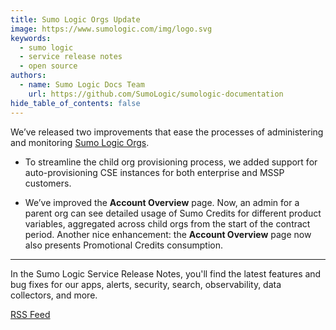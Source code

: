 ```yaml
---
title: Sumo Logic Orgs Update
image: https://www.sumologic.com/img/logo.svg
keywords:
  - sumo logic
  - service release notes
  - open source
authors:
  - name: Sumo Logic Docs Team
    url: https://github.com/SumoLogic/sumologic-documentation
hide_table_of_contents: false
---
```


We’ve released two improvements that ease the processes of administering and monitoring [Sumo Logic Orgs](https://help.sumologic.com/docs/manage/manage-subscription/create-manage-orgs).

* To streamline the child org provisioning process, we added support for auto-provisioning CSE instances for both enterprise and MSSP customers.

* We’ve improved the **Account Overview** page. Now, an admin for a parent org can see detailed usage of Sumo Credits for different product variables, aggregated across child orgs from the start of the contract period. Another nice enhancement: the **Account Overview** page now also presents Promotional Credits consumption.

---

In the Sumo Logic Service Release Notes, you'll find the latest features and bug fixes for our apps, alerts, security, search, observability, data collectors, and more.

<span className="getstarted"><a href="https://help.sumologic.com/release-notes-service/rss.xml">RSS Feed</a></span>
